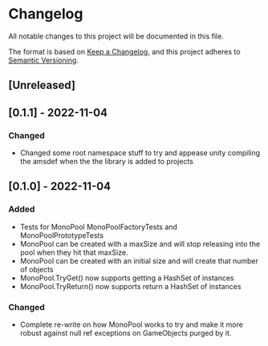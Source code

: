 # Changelog
All notable changes to this project will be documented in this file.

The format is based on [Keep a Changelog](https://keepachangelog.com/en/1.0.0/),
and this project adheres to [Semantic Versioning](https://semver.org/spec/v2.0.0.html).

## [Unreleased]

## [0.1.1] - 2022-11-04

### Changed
- Changed some root namespace stuff to try and appease unity compiling the amsdef when the the library is added to projects

## [0.1.0] - 2022-11-04
### Added
- Tests for MonoPool MonoPoolFactoryTests and MonoPoolPrototypeTests
- MonoPool can be created with a maxSize and will stop releasing into the pool when they hit that maxSize.
- MonoPool can be created with an initial size and will create that number of objects
- MonoPool.TryGet() now supports getting a HashSet of instances
- MonoPool.TryReturn() now supports return a HashSet of instances

### Changed
- Complete re-write on how MonoPool works to try and make it more robust against null ref exceptions on GameObjects purged by it.
